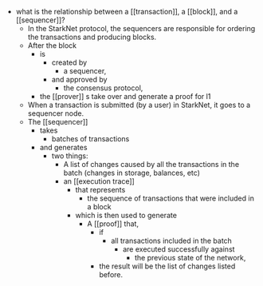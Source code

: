 - what is the relationship between a [[transaction]], a [[block]], and a [[sequencer]]?
	- In the StarkNet protocol, the sequencers are responsible for ordering the transactions and producing blocks.
	- After the block
		- is
			- created by
				- a sequencer,
			- and approved by
				- the consensus protocol,
		- the [[prover]] s take over and generate a proof for l1
	- When a transaction is submitted (by a user) in StarkNet, it goes to a sequencer node.
	- The [[sequencer]]
		- takes
			- batches of transactions
		- and generates
			- two things:
				- A list of changes caused by all the transactions in the batch (changes in storage, balances, etc)
				- an [[execution trace]]
					- that represents
						- the sequence of transactions that were included in a block
					- which is then used to generate
						- A [[proof]] that,
							- if
								- all transactions included in the batch
									- are executed successfully against
										- the previous state of the network,
							- the result will be the list of changes listed before.
